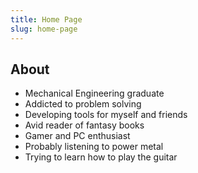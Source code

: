 ```yaml
---
title: Home Page
slug: home-page
---
```

## About
- Mechanical Engineering graduate
- Addicted to problem solving
- Developing tools for myself and friends
- Avid reader of fantasy books
- Gamer and PC enthusiast
- Probably listening to power metal
- Trying to learn how to play the guitar